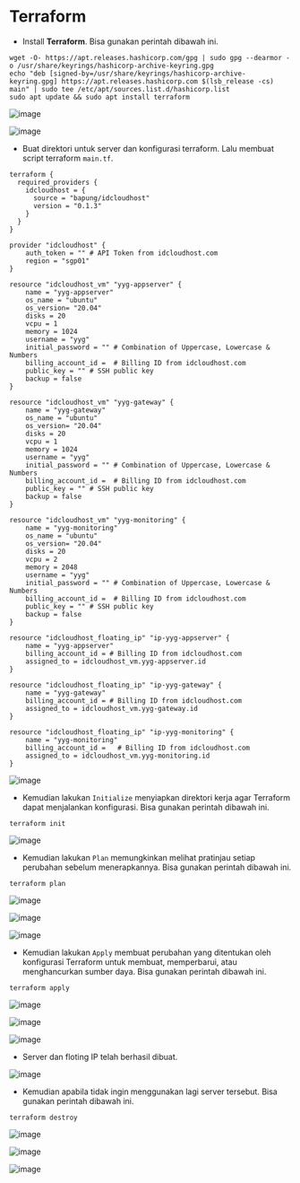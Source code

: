 # Terraform

- Install **Terraform**. Bisa gunakan perintah dibawah ini.
```
wget -O- https://apt.releases.hashicorp.com/gpg | sudo gpg --dearmor -o /usr/share/keyrings/hashicorp-archive-keyring.gpg
echo "deb [signed-by=/usr/share/keyrings/hashicorp-archive-keyring.gpg] https://apt.releases.hashicorp.com $(lsb_release -cs) main" | sudo tee /etc/apt/sources.list.d/hashicorp.list
sudo apt update && sudo apt install terraform
```
![image](Media/1.png)

![image](Media/2.png)

- Buat direktori untuk server dan konfigurasi terraform. Lalu membuat script terraform `main.tf`.

```
terraform {
  required_providers {
    idcloudhost = {
      source = "bapung/idcloudhost"
      version = "0.1.3"
    }
  }
}

provider "idcloudhost" {
    auth_token = "" # API Token from idcloudhost.com
    region = "sgp01"
}

resource "idcloudhost_vm" "yyg-appserver" {
    name = "yyg-appserver"
    os_name = "ubuntu"
    os_version= "20.04"
    disks = 20
    vcpu = 1
    memory = 1024
    username = "yyg"
    initial_password = "" # Combination of Uppercase, Lowercase & Numbers
    billing_account_id =  # Billing ID from idcloudhost.com
    public_key = "" # SSH public key
    backup = false
}

resource "idcloudhost_vm" "yyg-gateway" {
    name = "yyg-gateway"
    os_name = "ubuntu"
    os_version= "20.04"
    disks = 20
    vcpu = 1
    memory = 1024
    username = "yyg"
    initial_password = "" # Combination of Uppercase, Lowercase & Numbers
    billing_account_id =  # Billing ID from idcloudhost.com
    public_key = "" # SSH public key
    backup = false
}

resource "idcloudhost_vm" "yyg-monitoring" {
    name = "yyg-monitoring"
    os_name = "ubuntu"
    os_version= "20.04"
    disks = 20
    vcpu = 2
    memory = 2048
    username = "yyg"
    initial_password = "" # Combination of Uppercase, Lowercase & Numbers
    billing_account_id =  # Billing ID from idcloudhost.com
    public_key = "" # SSH public key
    backup = false
}

resource "idcloudhost_floating_ip" "ip-yyg-appserver" {
    name = "yyg-appserver"
    billing_account_id = # Billing ID from idcloudhost.com
    assigned_to = idcloudhost_vm.yyg-appserver.id
}

resource "idcloudhost_floating_ip" "ip-yyg-gateway" {
    name = "yyg-gateway"
    billing_account_id = # Billing ID from idcloudhost.com
    assigned_to = idcloudhost_vm.yyg-gateway.id
}

resource "idcloudhost_floating_ip" "ip-yyg-monitoring" {
    name = "yyg-monitoring"
    billing_account_id =   # Billing ID from idcloudhost.com
    assigned_to = idcloudhost_vm.yyg-monitoring.id
}
```
![image](Media/3.png)

- Kemudian lakukan `Initialize` menyiapkan direktori kerja agar Terraform dapat menjalankan konfigurasi. Bisa gunakan perintah dibawah ini.

```
terraform init
```

![image](Media/4.png)


- Kemudian lakukan `Plan` memungkinkan melihat pratinjau setiap perubahan sebelum menerapkannya. Bisa gunakan perintah dibawah ini.

```
terraform plan
```

![image](Media/5a.png)

![image](Media/5b.png)

![image](Media/5c.png)

- Kemudian lakukan `Apply` membuat perubahan yang ditentukan oleh konfigurasi Terraform untuk membuat, memperbarui, atau menghancurkan sumber daya. Bisa gunakan perintah dibawah ini.

```
terraform apply
```

![image](Media/6a.png)

![image](Media/6b.png)

![image](Media/6c.png)

- Server dan floting IP telah berhasil dibuat.

![image](Media/7.png)

- Kemudian apabila tidak ingin menggunakan lagi server tersebut. Bisa gunakan perintah dibawah ini.

```
terraform destroy
```

![image](Media/8a.png)

![image](Media/8b.png)

![image](Media/8c.png)